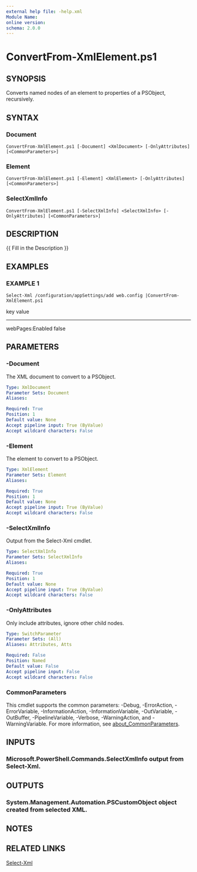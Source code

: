 ```yaml
---
external help file: -help.xml
Module Name:
online version:
schema: 2.0.0
---
```


# ConvertFrom-XmlElement.ps1

## SYNOPSIS
Converts named nodes of an element to properties of a PSObject, recursively.

## SYNTAX

### Document
```
ConvertFrom-XmlElement.ps1 [-Document] <XmlDocument> [-OnlyAttributes] [<CommonParameters>]
```

### Element
```
ConvertFrom-XmlElement.ps1 [-Element] <XmlElement> [-OnlyAttributes] [<CommonParameters>]
```

### SelectXmlInfo
```
ConvertFrom-XmlElement.ps1 [-SelectXmlInfo] <SelectXmlInfo> [-OnlyAttributes] [<CommonParameters>]
```

## DESCRIPTION
{{ Fill in the Description }}

## EXAMPLES

### EXAMPLE 1
```
Select-Xml /configuration/appSettings/add web.config |ConvertFrom-XmlElement.ps1
```

key              value
---              -----
webPages:Enabled false

## PARAMETERS

### -Document
The XML document to convert to a PSObject.

```yaml
Type: XmlDocument
Parameter Sets: Document
Aliases:

Required: True
Position: 1
Default value: None
Accept pipeline input: True (ByValue)
Accept wildcard characters: False
```

### -Element
The element to convert to a PSObject.

```yaml
Type: XmlElement
Parameter Sets: Element
Aliases:

Required: True
Position: 1
Default value: None
Accept pipeline input: True (ByValue)
Accept wildcard characters: False
```

### -SelectXmlInfo
Output from the Select-Xml cmdlet.

```yaml
Type: SelectXmlInfo
Parameter Sets: SelectXmlInfo
Aliases:

Required: True
Position: 1
Default value: None
Accept pipeline input: True (ByValue)
Accept wildcard characters: False
```

### -OnlyAttributes
Only include attributes, ignore other child nodes.

```yaml
Type: SwitchParameter
Parameter Sets: (All)
Aliases: Attributes, Atts

Required: False
Position: Named
Default value: False
Accept pipeline input: False
Accept wildcard characters: False
```

### CommonParameters
This cmdlet supports the common parameters: -Debug, -ErrorAction, -ErrorVariable, -InformationAction, -InformationVariable, -OutVariable, -OutBuffer, -PipelineVariable, -Verbose, -WarningAction, and -WarningVariable. For more information, see [about_CommonParameters](http://go.microsoft.com/fwlink/?LinkID=113216).

## INPUTS

### Microsoft.PowerShell.Commands.SelectXmlInfo output from Select-Xml.
## OUTPUTS

### System.Management.Automation.PSCustomObject object created from selected XML.
## NOTES

## RELATED LINKS

[Select-Xml]()

